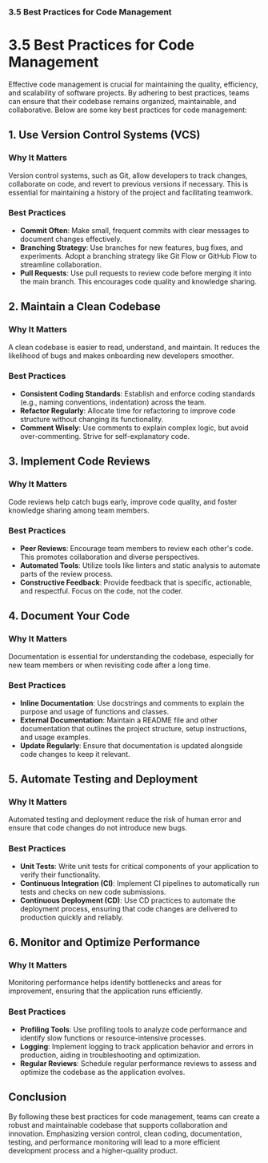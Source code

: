 ### 3.5 Best Practices for Code Management

# 3.5 Best Practices for Code Management

Effective code management is crucial for maintaining the quality, efficiency, and scalability of software projects. By adhering to best practices, teams can ensure that their codebase remains organized, maintainable, and collaborative. Below are some key best practices for code management:

## 1. Use Version Control Systems (VCS)

### Why It Matters
Version control systems, such as Git, allow developers to track changes, collaborate on code, and revert to previous versions if necessary. This is essential for maintaining a history of the project and facilitating teamwork.

### Best Practices
- **Commit Often**: Make small, frequent commits with clear messages to document changes effectively.
- **Branching Strategy**: Use branches for new features, bug fixes, and experiments. Adopt a branching strategy like Git Flow or GitHub Flow to streamline collaboration.
- **Pull Requests**: Use pull requests to review code before merging it into the main branch. This encourages code quality and knowledge sharing.

## 2. Maintain a Clean Codebase

### Why It Matters
A clean codebase is easier to read, understand, and maintain. It reduces the likelihood of bugs and makes onboarding new developers smoother.

### Best Practices
- **Consistent Coding Standards**: Establish and enforce coding standards (e.g., naming conventions, indentation) across the team.
- **Refactor Regularly**: Allocate time for refactoring to improve code structure without changing its functionality.
- **Comment Wisely**: Use comments to explain complex logic, but avoid over-commenting. Strive for self-explanatory code.

## 3. Implement Code Reviews

### Why It Matters
Code reviews help catch bugs early, improve code quality, and foster knowledge sharing among team members.

### Best Practices
- **Peer Reviews**: Encourage team members to review each other's code. This promotes collaboration and diverse perspectives.
- **Automated Tools**: Utilize tools like linters and static analysis to automate parts of the review process.
- **Constructive Feedback**: Provide feedback that is specific, actionable, and respectful. Focus on the code, not the coder.

## 4. Document Your Code

### Why It Matters
Documentation is essential for understanding the codebase, especially for new team members or when revisiting code after a long time.

### Best Practices
- **Inline Documentation**: Use docstrings and comments to explain the purpose and usage of functions and classes.
- **External Documentation**: Maintain a README file and other documentation that outlines the project structure, setup instructions, and usage examples.
- **Update Regularly**: Ensure that documentation is updated alongside code changes to keep it relevant.

## 5. Automate Testing and Deployment

### Why It Matters
Automated testing and deployment reduce the risk of human error and ensure that code changes do not introduce new bugs.

### Best Practices
- **Unit Tests**: Write unit tests for critical components of your application to verify their functionality.
- **Continuous Integration (CI)**: Implement CI pipelines to automatically run tests and checks on new code submissions.
- **Continuous Deployment (CD)**: Use CD practices to automate the deployment process, ensuring that code changes are delivered to production quickly and reliably.

## 6. Monitor and Optimize Performance

### Why It Matters
Monitoring performance helps identify bottlenecks and areas for improvement, ensuring that the application runs efficiently.

### Best Practices
- **Profiling Tools**: Use profiling tools to analyze code performance and identify slow functions or resource-intensive processes.
- **Logging**: Implement logging to track application behavior and errors in production, aiding in troubleshooting and optimization.
- **Regular Reviews**: Schedule regular performance reviews to assess and optimize the codebase as the application evolves.

## Conclusion

By following these best practices for code management, teams can create a robust and maintainable codebase that supports collaboration and innovation. Emphasizing version control, clean coding, documentation, testing, and performance monitoring will lead to a more efficient development process and a higher-quality product.